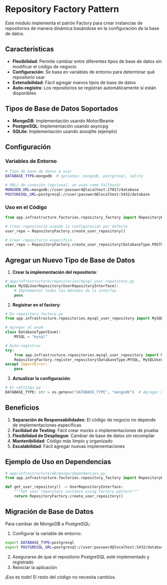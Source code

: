 # Repository Factory Pattern

Este módulo implementa el patrón Factory para crear instancias de repositorios de manera dinámica basándose en la configuración de la base de datos.

## Características

- **Flexibilidad**: Permite cambiar entre diferentes tipos de base de datos sin modificar el código de negocio
- **Configuración**: Se basa en variables de entorno para determinar qué repositorio usar
- **Extensibilidad**: Fácil agregar nuevos tipos de base de datos
- **Auto-registro**: Los repositorios se registran automáticamente si están disponibles

## Tipos de Base de Datos Soportados

- **MongoDB**: Implementación usando Motor/Beanie
- **PostgreSQL**: Implementación usando asyncpg
- **SQLite**: Implementación usando aiosqlite (ejemplo)

## Configuración

### Variables de Entorno

```bash
# Tipo de base de datos a usar
DATABASE_TYPE=mongodb  # opciones: mongodb, postgresql, sqlite

# URLs de conexión (opcional, se usan como fallback)
MONGODB_URL=mongodb://user:password@localhost:27017/database
POSTGRESQL_URL=postgresql://user:password@localhost:5432/database
```

### Uso en el Código

```python
from app.infrastructure.factories.repository_factory import RepositoryFactory, DatabaseType

# Crear repositorio usando la configuración por defecto
user_repo = RepositoryFactory.create_user_repository()

# Crear repositorio específico
user_repo = RepositoryFactory.create_user_repository(DatabaseType.POSTGRESQL)
```

## Agregar un Nuevo Tipo de Base de Datos

1. **Crear la implementación del repositorio**:
```python
# app/infrastructure/repositories/mysql_user_repository.py
class MySQLUserRepository(UserRepositoryInterface):
    # Implementar todos los métodos de la interfaz
    pass
```

2. **Registrar en el factory**:
```python
# En repository_factory.py
from app.infrastructure.repositories.mysql_user_repository import MySQLUserRepository

# Agregar al enum
class DatabaseType(Enum):
    MYSQL = "mysql"

# Auto-registrar
try:
    from app.infrastructure.repositories.mysql_user_repository import MySQLUserRepository
    RepositoryFactory.register_repository(DatabaseType.MYSQL, MySQLUserRepository)
except ImportError:
    pass
```

3. **Actualizar la configuración**:
```python
# En settings.py
DATABASE_TYPE: str = os.getenv("DATABASE_TYPE", "mongodb")  # Agregar mysql a las opciones
```

## Beneficios

1. **Separación de Responsabilidades**: El código de negocio no depende de implementaciones específicas
2. **Facilidad de Testing**: Fácil crear mocks o implementaciones de prueba
3. **Flexibilidad de Despliegue**: Cambiar de base de datos sin recompilar
4. **Mantenibilidad**: Código más limpio y organizado
5. **Escalabilidad**: Fácil agregar nuevas implementaciones

## Ejemplo de Uso en Dependencias

```python
# app/infrastructure/db/mongo/dependencies.py
from app.infrastructure.factories.repository_factory import RepositoryFactory

def get_user_repository() -> UserRepositoryInterface:
    """Get user repository instance using factory pattern"""
    return RepositoryFactory.create_user_repository()
```

## Migración de Base de Datos

Para cambiar de MongoDB a PostgreSQL:

1. Configurar la variable de entorno:
```bash
export DATABASE_TYPE=postgresql
export POSTGRESQL_URL=postgresql://user:password@localhost:5432/database
```

2. Asegurarse de que el repositorio PostgreSQL esté implementado y registrado
3. Reiniciar la aplicación

¡Eso es todo! El resto del código no necesita cambios.
